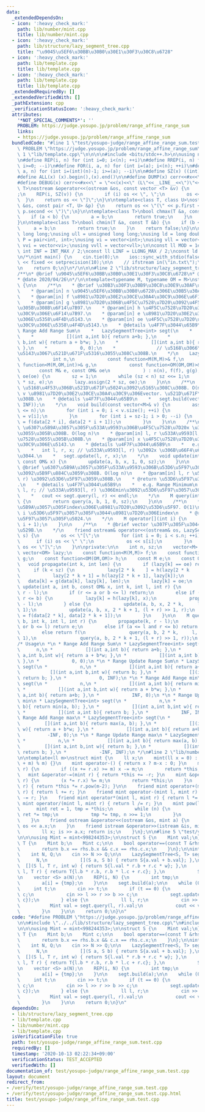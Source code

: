 ```yaml
---
data:
  _extendedDependsOn:
  - icon: ':heavy_check_mark:'
    path: lib/number/mint.cpp
    title: lib/number/mint.cpp
  - icon: ':heavy_check_mark:'
    path: lib/structure/lazy_segment_tree.cpp
    title: "\u9045\u5EF6\u30BB\u30B0\u30E1\u30F3\u30C8\u6728"
  - icon: ':heavy_check_mark:'
    path: lib/template.cpp
    title: lib/template.cpp
  - icon: ':heavy_check_mark:'
    path: lib/template.cpp
    title: lib/template.cpp
  _extendedRequiredBy: []
  _extendedVerifiedWith: []
  _pathExtension: cpp
  _verificationStatusIcon: ':heavy_check_mark:'
  attributes:
    '*NOT_SPECIAL_COMMENTS*': ''
    PROBLEM: https://judge.yosupo.jp/problem/range_affine_range_sum
    links:
    - https://judge.yosupo.jp/problem/range_affine_range_sum
  bundledCode: "#line 1 \"test/yosupo-judge/range_affine_range_sum.test.cpp\"\n#define\
    \ PROBLEM \"https://judge.yosupo.jp/problem/range_affine_range_sum\"\n\n#line\
    \ 1 \"lib/template.cpp\"\n\n\n\n#include <bits/stdc++.h>\n\nusing namespace std;\n\
    \n#define REP(i, n) for (int i=0; i<(n); ++i)\n#define RREP(i, n) for (int i=(int)(n)-1;\
    \ i>=0; --i)\n#define FOR(i, a, n) for (int i=(a); i<(n); ++i)\n#define RFOR(i,\
    \ a, n) for (int i=(int)(n)-1; i>=(a); --i)\n\n#define SZ(x) ((int)(x).size())\n\
    #define ALL(x) (x).begin(),(x).end()\n\n#define DUMP(x) cerr<<#x<<\" = \"<<(x)<<endl\n\
    #define DEBUG(x) cerr<<#x<<\" = \"<<(x)<<\" (L\"<<__LINE__<<\")\"<<endl;\n\ntemplate<class\
    \ T>\nostream &operator<<(ostream &os, const vector <T> &v) {\n    os << \"[\"\
    ;\n    REP(i, SZ(v)) {\n        if (i) os << \", \";\n        os << v[i];\n  \
    \  }\n    return os << \"]\";\n}\n\ntemplate<class T, class U>\nostream &operator<<(ostream\
    \ &os, const pair <T, U> &p) {\n    return os << \"(\" << p.first << \" \" <<\
    \ p.second << \")\";\n}\n\ntemplate<class T>\nbool chmax(T &a, const T &b) {\n\
    \    if (a < b) {\n        a = b;\n        return true;\n    }\n    return false;\n\
    }\n\ntemplate<class T>\nbool chmin(T &a, const T &b) {\n    if (b < a) {\n   \
    \     a = b;\n        return true;\n    }\n    return false;\n}\n\nusing ll =\
    \ long long;\nusing ull = unsigned long long;\nusing ld = long double;\nusing\
    \ P = pair<int, int>;\nusing vi = vector<int>;\nusing vll = vector<ll>;\nusing\
    \ vvi = vector<vi>;\nusing vvll = vector<vll>;\n\nconst ll MOD = 1e9 + 7;\nconst\
    \ int INF = INT_MAX / 2;\nconst ll LINF = LLONG_MAX / 2;\nconst ld eps = 1e-9;\n\
    \n/*\nint main() {\n    cin.tie(0);\n    ios::sync_with_stdio(false);\n    cout\
    \ << fixed << setprecision(10);\n\n    // ifstream in(\"in.txt\");\n    // cin.rdbuf(in.rdbuf());\n\
    \n    return 0;\n}\n*/\n\n\n#line 2 \"lib/structure/lazy_segment_tree.cpp\"\n\n\
    /**\n* @brief \u9045\u5EF6\u30BB\u30B0\u30E1\u30F3\u30C8\u6728\n* @author habara-k\n\
    * @date 2020/04/26\n*/\n\ntemplate<typename M, typename OM = M>\nstruct LazySegmentTree\
    \ {\n\n    /**\n    * @brief \u30B3\u30F3\u30B9\u30C8\u30E9\u30AF\u30BF. O(n)\n\
    \    * @param[in] n \u9045\u5EF6\u30BB\u30B0\u6728\u306E\u30B5\u30A4\u30BA.\n\
    \    * @param[in] f \u8981\u7D20\u30E2\u30CE\u30A4\u30C9\u306E\u6F14\u7B97.\n\
    \    * @param[in] g \u8981\u7D20\u306B\u4F5C\u7528\u7D20\u3092\u4F5C\u7528\u3055\
    \u305B\u308B\u6F14\u7B97.\n    * @param[in] h \u4F5C\u7528\u7D20\u30E2\u30CE\u30A4\
    \u30C9\u306E\u6F14\u7B97.\n    * @param[in] e \u8981\u7D20\u30E2\u30CE\u30A4\u30C9\
    \u306E\u5358\u4F4D\u5143.\n    * @param[in] oe \u4F5C\u7528\u7D20\u30E2\u30CE\u30A4\
    \u30C9\u306E\u5358\u4F4D\u5143.\n    * @details \u4F7F\u3044\u65B9\n    *   e.g.\
    \ Range Add Range Sum\n    *   LazySegmentTree<int> segt(\n    *            n,\n\
    \    *            [](int a,int b){ return a+b; },\n    *            [](int a,int\
    \ b,int w){ return a + b*w; },\n    *            [](int a,int b){ return a+b;\
    \ },\n    *            0, 0);\n    *               // \u5168\u3066\u5358\u4F4D\
    \u5143\u3067\u521D\u671F\u5316\u3055\u308C\u308B.\n    */\n    LazySegmentTree(\n\
    \            int n,\n            const function<M(M,M)>& f,\n            const\
    \ function<M(M,OM,int)>& g,\n            const function<OM(OM,OM)>& h,\n     \
    \       const M& e, const OM& oe\n            ) : n(n), f(f), g(g), h(h), e(e),\
    \ oe(oe) {\n        sz = 1;\n        while (sz < n) sz <<= 1;\n        data.assign(2\
    \ * sz, e);\n        lazy.assign(2 * sz, oe);\n    }\n\n    /**\n    * @brief\
    \ \u5168\u4F53\u306B\u521D\u671F\u5024\u3092\u5165\u308C\u308B. O(n)\n    * @param[in]\
    \ v \u8981\u7D20\u30E2\u30CE\u30A4\u30C9\u306Evector. \u521D\u671F\u5316\u3059\
    \u308B.\n    * @details \u4F7F\u3044\u65B9\n    *   segt.build(vector<int>(n,\
    \ INF));\n    */\n    void build(const vector<M>& v) {\n        assert(v.size()\
    \ <= n);\n        for (int i = 0; i < v.size(); ++i) {\n            data[i + sz]\
    \ = v[i];\n        }\n        for (int i = sz-1; i > 0; --i) {\n            data[i]\
    \ = f(data[2 * i], data[2 * i + 1]);\n        }\n    }\n\n    /**\n    * @brief\
    \ \u6307\u5B9A\u3057\u305F\u533A\u9593\u306B\u4F5C\u7528\u7D20x \u3092\u4F5C\u7528\
    \u3055\u305B\u308B. O(log n)\n    * @param[in] l, r \u533A\u9593[l, r) \u306B\u4F5C\
    \u7528\u3055\u305B\u308B.\n    * @param[in] x \u4F5C\u7528\u7D20\u30E2\u30CE\u30A4\
    \u30C9\u306E\u5143.\n    * @details \u4F7F\u3044\u65B9\n    *   e.g. Range Update\n\
    \    *   int l, r, x; // \u533A\u9593[l, r) \u3092x \u306B\u66F4\u65B0\u3057\u305F\
    \u3044.\n    *   segt.update(l, r, x);\n    */\n    void update(int a, int b,\
    \ const OM& x) {\n        update(a, b, x, 1, 0, sz);\n    }\n\n    /**\n    *\
    \ @brief \u6307\u5B9A\u3057\u305F\u533A\u9593\u306B\u53D6\u5F97\u30AF\u30A8\u30EA\
    \u3092\u5B9F\u884C\u3059\u308B. O(log n)\n    * @param[in] l, r \u533A\u9593[l,\
    \ r) \u3092\u53D6\u5F97\u3059\u308B.\n    * @return \u53D6\u5F97\u3057\u305F\u5024\
    .\n    * @details \u4F7F\u3044\u65B9\n    *   e.g. Range Minimum\n    *   int\
    \ l, r; // \u533A\u9593[l, r) \u306Emin\u3092\u53D6\u5F97\u3057\u305F\u3044.\n\
    \    *   cout << segt.query(l, r) << endl;\n    */\n    M query(int a, int b)\
    \ {\n        return query(a, b, 1, 0, sz);\n    }\n\n    /**\n    * @brief \u6307\
    \u5B9A\u3057\u305Findex\u306E\u8981\u7D20\u3092\u53D6\u5F97. O(1)\n    * @param[in]\
    \ i \u53D6\u5F97\u3057\u305F\u3044\u8981\u7D20\u306Eindex\n    * @return \u53D6\
    \u5F97\u3057\u305F\u5024.\n    */\n    M operator[](int i) {\n        return query(i,\
    \ i + 1);\n    }\n\n    /**\n    * @brief vector \u307F\u305F\u3044\u306B\u51FA\
    \u529B.\n    */\n    friend ostream& operator<<(ostream& os, LazySegmentTree&\
    \ s) {\n        os << \"[\";\n        for (int i = 0; i < s.n; ++i) {\n      \
    \      if (i) os << \" \";\n            os << s[i];\n        }\n        return\
    \ os << \"]\";\n    }\n\nprivate:\n\n    int n, sz;\n    vector<M> data;\n   \
    \ vector<OM> lazy;\n    const function<M(M,M)> f;\n    const function<M(M,OM,int)>\
    \ g;\n    const function<OM(OM,OM)> h;\n    const M e;\n    const OM oe;\n\n \
    \   void propagate(int k, int len) {\n        if (lazy[k] == oe) return;\n   \
    \     if (k < sz) {\n            lazy[2 * k    ] = h(lazy[2 * k    ], lazy[k]);\n\
    \            lazy[2 * k + 1] = h(lazy[2 * k + 1], lazy[k]);\n        }\n     \
    \   data[k] = g(data[k], lazy[k], len);\n        lazy[k] = oe;\n    }\n\n    void\
    \ update(int a, int b, const OM& x, int k, int l, int r) {\n        propagate(k,\
    \ r - l);\n        if (r <= a or b <= l) return;\n        else if (a <= l and\
    \ r <= b) {\n            lazy[k] = h(lazy[k], x);\n            propagate(k, r\
    \ - l);\n        } else {\n            update(a, b, x, 2 * k,     l, (l + r) >>\
    \ 1);\n            update(a, b, x, 2 * k + 1, (l + r) >> 1, r);\n            data[k]\
    \ = f(data[2 * k], data[2 * k + 1]);\n        }\n    }\n\n    M query(int a, int\
    \ b, int k, int l, int r) {\n        propagate(k, r - l);\n        if (r <= a\
    \ or b <= l) return e;\n        else if (a <= l and r <= b) return data[k];\n\
    \        else return f(\n                query(a, b, 2 * k,     l, (l + r) >>\
    \ 1),\n                query(a, b, 2 * k + 1, (l + r) >> 1, r));\n    }\n};\n\n\
    /* Usage\n *\n * Range Add Range Sum\n * LazySegmentTree<int> segt(\n *      \
    \      n,\n *            [](int a,int b){ return a+b; },\n *            [](int\
    \ a,int b,int w){ return a + b*w; },\n *            [](int a,int b){ return a+b;\
    \ },\n *            0, 0);\n *\n * Range Update Range Sum\n * LazySegmentTree<int>\
    \ segt(\n *            n,\n *            [](int a,int b){ return a+b; },\n * \
    \           [](int a,int b,int w){ return b; },\n *            [](int a,int b){\
    \ return b; },\n *            0, INF);\n *\n * Range Add Range min\n * LazySegmentTree<int>\
    \ segt(\n *            n,\n *            [](int a,int b){ return min(a, b); },\n\
    \ *            [](int a,int b,int w){ return a + b*w; },\n *            [](int\
    \ a,int b){ return a+b; },\n *            INF, 0);\n *\n * Range Update Range\
    \ min\n * LazySegmentTree<int> segt(\n *            n,\n *            [](int a,int\
    \ b){ return min(a, b); },\n *            [](int a,int b,int w){ return b; },\n\
    \ *            [](int a,int b){ return b; },\n *            INF, INF);\n *\n *\
    \ Range Add Range max\n * LazySegmentTree<int> segt(\n *            n,\n *   \
    \         [](int a,int b){ return max(a, b); },\n *            [](int a,int b,int\
    \ w){ return a + b*w; },\n *            [](int a,int b){ return a+b; },\n *  \
    \          -INF, 0);\n *\n * Range Update Range max\n * LazySegmentTree<int> segt(\n\
    \ *            n,\n *            [](int a,int b){ return max(a, b); },\n *   \
    \         [](int a,int b,int w){ return b; },\n *            [](int a,int b){\
    \ return b; },\n *            -INF, INF);\n */\n#line 2 \"lib/number/mint.cpp\"\
    \n\ntemplate<ll m>\nstruct mint {\n    ll x;\n    mint(ll x = 0) : x(((x % m)\
    \ + m) % m) {}\n    mint operator-() { return x ? m-x : 0; }\n    mint &operator+=(mint\
    \ r) {\n        if ((x += r.x) >= m) x -= m;\n        return *this;\n    }\n \
    \   mint &operator-=(mint r) { return *this += -r; }\n    mint &operator*=(mint\
    \ r) {\n        (x *= r.x) %= m;\n        return *this;\n    }\n    mint &operator/=(mint\
    \ r) { return *this *= r.pow(m-2); }\n\n    friend mint operator+(mint l, mint\
    \ r) { return l += r; }\n    friend mint operator-(mint l, mint r) { return l\
    \ -= r; }\n    friend mint operator*(mint l, mint r) { return l *= r; }\n    friend\
    \ mint operator/(mint l, mint r) { return l /= r; }\n    mint pow(ll n) {\n  \
    \      mint ret = 1, tmp = *this;\n        while (n) {\n            if (n & 1)\
    \ ret *= tmp;\n            tmp *= tmp, n >>= 1;\n        }\n        return ret;\n\
    \    }\n    friend ostream &operator<<(ostream &os, mint a) {\n        return\
    \ os << a.x;\n    }\n    friend istream &operator>>(istream &is, mint& a) {\n\
    \        ll x; is >> a.x; return is;\n    }\n};\n\n#line 5 \"test/yosupo-judge/range_affine_range_sum.test.cpp\"\
    \n\n\nusing Mint = mint<998244353>;\n\nstruct S {\n    Mint val;\n};\n\nstruct\
    \ T {\n    Mint b;\n    Mint c;\n\n    bool operator==(const T &rhs) const {\n\
    \        return b.x == rhs.b.x && c.x == rhs.c.x;\n    }\n};\n\nint main() {\n\
    \    int N, Q;\n    cin >> N >> Q;\n\n    LazySegmentTree<S, T> segt(\n      \
    \      N,\n            [](S a, S b) { return S{a.val + b.val}; },\n          \
    \  [](S l, T r, int w) { return S{l.val * r.b + r.c * w}; },\n            [](T\
    \ l, T r) { return T{l.b * r.b, r.b * l.c + r.c}; },\n            S{0}, T{1, 0});\n\
    \n    vector <S> a(N);\n    REP(i, N) {\n        int tmp;\n        cin >> tmp;\n\
    \        a[i] = {tmp};\n    }\n\n    segt.build(a);\n\n    while (Q--) {\n   \
    \     int t;\n        cin >> t;\n        if (t == 0) {\n            ll l, r, b,\
    \ c;\n            cin >> l >> r >> b >> c;\n            segt.update(l, r, {b,\
    \ c});\n        } else {\n            ll l, r;\n            cin >> l >> r;\n \
    \           Mint val = segt.query(l, r).val;\n            cout << val << endl;\n\
    \        }\n    }\n\n    return 0;\n}\n"
  code: "#define PROBLEM \"https://judge.yosupo.jp/problem/range_affine_range_sum\"\
    \n\n#include \"../../lib/structure/lazy_segment_tree.cpp\"\n#include \"../../lib/number/mint.cpp\"\
    \n\n\nusing Mint = mint<998244353>;\n\nstruct S {\n    Mint val;\n};\n\nstruct\
    \ T {\n    Mint b;\n    Mint c;\n\n    bool operator==(const T &rhs) const {\n\
    \        return b.x == rhs.b.x && c.x == rhs.c.x;\n    }\n};\n\nint main() {\n\
    \    int N, Q;\n    cin >> N >> Q;\n\n    LazySegmentTree<S, T> segt(\n      \
    \      N,\n            [](S a, S b) { return S{a.val + b.val}; },\n          \
    \  [](S l, T r, int w) { return S{l.val * r.b + r.c * w}; },\n            [](T\
    \ l, T r) { return T{l.b * r.b, r.b * l.c + r.c}; },\n            S{0}, T{1, 0});\n\
    \n    vector <S> a(N);\n    REP(i, N) {\n        int tmp;\n        cin >> tmp;\n\
    \        a[i] = {tmp};\n    }\n\n    segt.build(a);\n\n    while (Q--) {\n   \
    \     int t;\n        cin >> t;\n        if (t == 0) {\n            ll l, r, b,\
    \ c;\n            cin >> l >> r >> b >> c;\n            segt.update(l, r, {b,\
    \ c});\n        } else {\n            ll l, r;\n            cin >> l >> r;\n \
    \           Mint val = segt.query(l, r).val;\n            cout << val << endl;\n\
    \        }\n    }\n\n    return 0;\n}\n"
  dependsOn:
  - lib/structure/lazy_segment_tree.cpp
  - lib/template.cpp
  - lib/number/mint.cpp
  - lib/template.cpp
  isVerificationFile: true
  path: test/yosupo-judge/range_affine_range_sum.test.cpp
  requiredBy: []
  timestamp: '2020-10-13 02:22:34+09:00'
  verificationStatus: TEST_ACCEPTED
  verifiedWith: []
documentation_of: test/yosupo-judge/range_affine_range_sum.test.cpp
layout: document
redirect_from:
- /verify/test/yosupo-judge/range_affine_range_sum.test.cpp
- /verify/test/yosupo-judge/range_affine_range_sum.test.cpp.html
title: test/yosupo-judge/range_affine_range_sum.test.cpp
---
```

